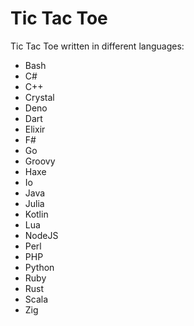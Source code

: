 # Tic Tac Toe

Tic Tac Toe written in different languages:

- Bash
- C#
- C++
- Crystal
- Deno
- Dart
- Elixir
- F#
- Go
- Groovy
- Haxe
- Io
- Java
- Julia
- Kotlin
- Lua
- NodeJS
- Perl
- PHP
- Python
- Ruby
- Rust
- Scala
- Zig
